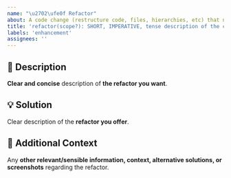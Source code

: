 ```yaml
---
name: "\u2702\ufe0f Refactor"
about: A code change (restructure code, files, hierarchies, etc) that neither fixes a bug nor adds a feature.
title: 'refactor(scope?): SHORT, IMPERATIVE, tense description of the change'
labels: 'enhancement'
assignees: ''
---
```

<!-- **********************************************************************************************
Hey! 🍻

Please search open and closed refactor requests before submitting a new refactor request.
Existing refactor requests may present your particular change or similar enough
to contribute to that, thus simplify and make the refactor request more clear.
*********************************************************************************************** -->

🚀 Description
---------------------------------------------------------------------------------------------------

**Clear and concise** description of **the refactor you want**.

💡 Solution
---------------------------------------------------------------------------------------------------

Clear description of the **refactor you offer**.

💬 Additional Context
---------------------------------------------------------------------------------------------------

Any **other relevant/sensible information, context, alternative solutions, or screenshots** regarding the refactor.
